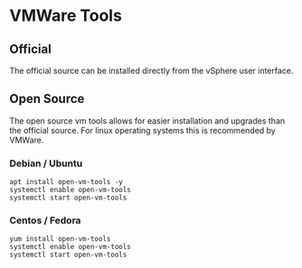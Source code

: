 <!-- TITLE: VMWare Tools -->
<!-- SUBTITLE: A quick summary of Vmware Tools -->

# VMWare Tools
## Official

The official source can be installed directly from the vSphere user interface.

## Open Source
The open source vm tools allows for easier installation and upgrades than the official source. For linux operating systems this is recommended by VMWare.

### Debian / Ubuntu 

```
apt install open-vm-tools -y
systemctl enable open-vm-tools
systemctl start open-vm-tools
```

### Centos / Fedora 

```
yum install open-vm-tools 
systemctl enable open-vm-tools
systemctl start open-vm-tools
```
